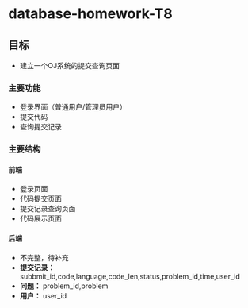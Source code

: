 # database-homework-T8
## 目标
- 建立一个OJ系统的提交查询页面
### 主要功能
- 登录界面（普通用户/管理员用户）
- 提交代码
- 查询提交记录
### 主要结构
#### 前端
- 登录页面
- 代码提交页面
- 提交记录查询页面
- 代码展示页面

#### 后端
- 不完整，待补充
- **提交记录：** subbmit_id,code,language,code_len,status,problem_id,time,user_id
- **问题：** problem_id,problem
- **用户：** user_id